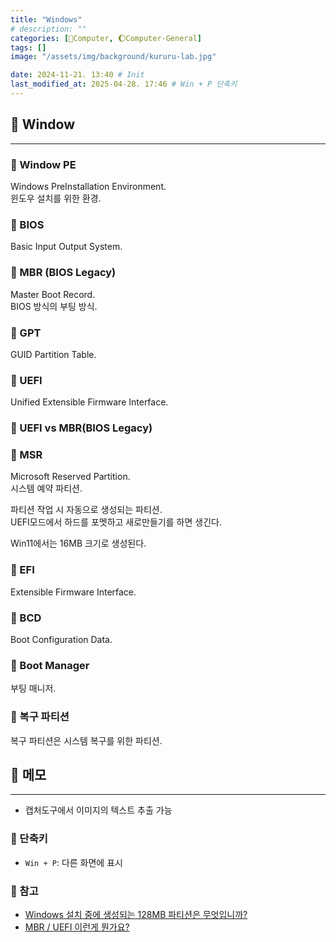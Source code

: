 ```yaml
---
title: "Windows"
# description: ""
categories: [💫Computer, 🌔Computer-General]
tags: []
image: "/assets/img/background/kururu-lab.jpg"

date: 2024-11-21. 13:40 # Init
last_modified_at: 2025-04-28. 17:46 # Win + P 단축키
---
```


## 💫 Window

---

### 🫧 Window PE

Windows PreInstallation Environment.  
윈도우 설치를 위한 환경.  

### 🫧 BIOS

Basic Input Output System.  

### 🫧 MBR (BIOS Legacy)

Master Boot Record.  
BIOS 방식의 부팅 방식.  

### 🫧 GPT

GUID Partition Table.  

### 🫧 UEFI

Unified Extensible Firmware Interface.  

### 🫧 UEFI vs MBR(BIOS Legacy)

### 🫧 MSR

Microsoft Reserved Partition.  
시스템 예약 파티션.  

파티션 작업 시 자동으로 생성되는 파티션.  
UEFI모드에서 하드를 포멧하고 새로만들기를 하면 생긴다.  

Win11에서는 16MB 크기로 생성된다.  

### 🫧 EFI

Extensible Firmware Interface.  

### 🫧 BCD

Boot Configuration Data.  

### 🫧 Boot Manager

부팅 매니저.  

### 🫧 복구 파티션

복구 파티션은 시스템 복구를 위한 파티션.  

## 💫 메모

---

- 캡처도구에서 이미지의 텍스트 추출 가능

### 🫧 단축키

- `Win + P`: 다른 화면에 표시

### 🫧 참고

- [Windows 설치 중에 생성되는 128MB 파티션은 무엇입니까?](https://www.dell.com/support/kbdoc/ko-kr/000148607/windows를-설치-중에-생성되는-128MB-파티션은-무엇입니까)
- [MBR / UEFI 이런게 뭔가요?](https://coolenjoy.net/bbs/32/482391)
